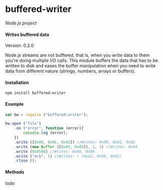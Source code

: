 buffered-writer
===============

_Node.js project_

#### Writes buffered data ####

Version: 0.2.0

Node.js streams are not buffered, that is, when you write data to them you're doing multiple I/O calls. This module buffers the data that has to be written to disk and eases the buffer manipulation when you need to write data from different nature (strings, numbers, arrays or buffers).

#### Installation ####

```
npm install buffered-writer
```

#### Example ####

```javascript
var bw = require ("buffered-writer");

bw.open ("file")
	.on ("error", function (error){
		console.log (error);
	})
	.write ([0x00, 0x01, 0x02]) //Writes: 0x00, 0x01, 0x02
	.write (new Buffer ([0x03, 0x04]), 1, 1) //Writes: 0x04
	.write (0x0506) //Writes: 0x05, 0x06
	.write ("a↑b", 1) //Writes: ↑ (0xe2, 0x86, 0x91)
	.close ();
```

#### Methods ####

todo